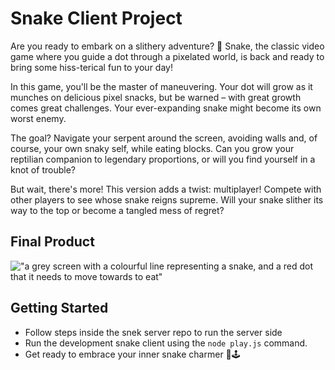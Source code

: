 # Snake Client Project

Are you ready to embark on a slithery adventure? 🐍 Snake, the classic video game where you guide a dot through a pixelated world, is back and ready to bring some hiss-terical fun to your day!

In this game, you'll be the master of maneuvering. Your dot will grow as it munches on delicious pixel snacks, but be warned – with great growth comes great challenges. Your ever-expanding snake might become its own worst enemy.

The goal? Navigate your serpent around the screen, avoiding walls and, of course, your own snaky self, while eating blocks. Can you grow your reptilian companion to legendary proportions, or will you find yourself in a knot of trouble?

But wait, there's more! This version adds a twist: multiplayer! Compete with other players to see whose snake reigns supreme. Will your snake slither its way to the top or become a tangled mess of regret?

## Final Product

!["a grey screen with a colourful line representing a snake, and a red dot that it needs to move towards to eat"](snake-screen.png)


## Getting Started

- Follow steps inside the snek server repo to run the server side
- Run the development snake client using the `node play.js` command.
- Get ready to embrace your inner snake charmer 🐍🕹️